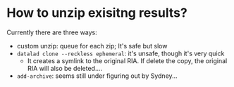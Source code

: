 # How to unzip exisitng results?

Currently there are three ways:

* custom unzip: queue for each zip; It's safe but slow
* `datalad clone --reckless ephemeral`: it's unsafe, though it's very quick
    * It creates a symlink to the original RIA. If delete the copy, the original RIA will also be deleted....
* `add-archive`: seems still under figuring out by Sydney...